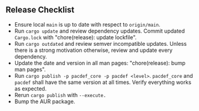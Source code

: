 Release Checklist
-----------------
* Ensure local `main` is up to date with respect to `origin/main`.
* Run `cargo update` and review dependency updates.
  Commit updated `Cargo.lock` with "chore(release): update lockfile".
* Run `cargo outdated` and review semver incompatible updates. 
  Unless there is a strong motivation otherwise, review and update every dependency.
* Update the date and version in all man pages: "chore(release): bump man pages".
* Run `cargo publish -p pacdef_core -p pacdef <level>`.
  `pacdef_core` and `pacdef` shall have the same version at all times.
  Verify everything works as expected.
* Rerun `cargo publish` with `--execute.`
* Bump the AUR package.
